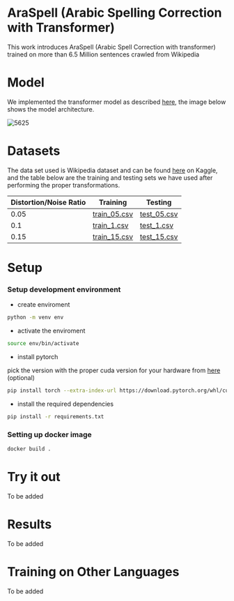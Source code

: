 # AraSpell (Arabic Spelling Correction with Transformer) 
This work introduces AraSpell (Arabic Spell Correction with transformer) trained on more than 6.5 Million sentences crawled from Wikipedia

# Model 
We implemented the transformer model as described [here](https://arxiv.org/abs/1706.03762?context=cs), the image below shows the model architecture.

![5625](https://user-images.githubusercontent.com/61272193/183622776-894b3701-6ab3-4749-80c3-013638fb69ac.jpg)

# Datasets
The data set used is Wikipedia dataset and can be found [here](https://www.kaggle.com/datasets/z3rocool/arabic-wikipedia-dump-2021) on Kaggle, and the table below are the training and testing sets we have used after performing the proper transformations.

| Distortion/Noise Ratio      | Training | Testing |
| ----------- | ----------- | ----------- |
| 0.05      | [train_05.csv](https://drive.google.com/file/d/1-3msyooepqJOFbsaEkK0r7wyquxfJvfP/view?usp=sharing)       | [test_05.csv](https://drive.google.com/file/d/1rATupv9LL6dSkdXwJd_-JbMLonMPLL5p/view?usp=sharing) |
| 0.1   | [train_1.csv]()        | [test_1.csv]() |
| 0.15   | [train_15.csv]()        | [test_15.csv]() |

# Setup
### Setup development environment
* create enviroment 
```bash
python -m venv env
```
* activate the enviroment
```bash
source env/bin/activate
```
* install pytorch

pick the version with the proper cuda version for your hardware from [here](https://pytorch.org/) (optional)
```bash
pip install torch --extra-index-url https://download.pytorch.org/whl/cu116
```
* install the required dependencies
```bash
pip install -r requirements.txt
```
### Setting up docker image
```bash
docker build . 
```

# Try it out
To be added

# Results
To be added

# Training on Other Languages
To be added

